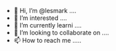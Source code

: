 - 👋 Hi, I’m @lesmark ....
- 👀 I’m interested ....
- 🌱 I’m currently learni ....
- 💞️ I’m looking to collaborate on ....
- 📫 How to reach me .....

<!---
lesmark/lesmark is a ✨ special ✨ repository because its `README.md` (this file) appears on your GitHub profile.
You can click the Preview link to take a look at your changes.
--->
